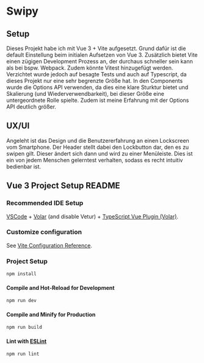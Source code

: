 # Swipy

## Setup
Dieses Projekt habe ich mit Vue 3 + Vite aufgesetzt. Grund dafür ist die default Einstellung beim initialen Aufsetzen von Vue 3. Zusätzlich bietet Vite einen zügigen Development Prozess an, der durchaus schneller sein kann als bei bspw. Webpack. Zudem könnte Vitest hinzugefügt werden.
Verzichtet wurde jedoch auf besagte Tests und auch auf Typescript, da dieses Projekt nur eine sehr begrenzte Größe hat. In den Components wurde die Options API verwenden, da dies eine klare Sturktur bietet und Skalierung (und Wiederverwendbarkeit), bei dieser Größe eine untergeordnete Rolle spielte. Zudem ist meine Erfahrung mit der Options API deutlich größer. 

## UX/UI
Angeleht ist das Design und die Benutzererfahrung an einen Lockscreen vom Smartphone. Der Header stellt dabei den Lockbutton dar, den es zu swipen gilt. Dieser ändert sich dann und wird zu einer Menüleiste.
Dies ist ein von jedem Menschen gelerntest verhalten, sodass es recht intuitiv bedienbar ist. 

## Vue 3 Project Setup README

### Recommended IDE Setup

[VSCode](https://code.visualstudio.com/) + [Volar](https://marketplace.visualstudio.com/items?itemName=Vue.volar) (and disable Vetur) + [TypeScript Vue Plugin (Volar)](https://marketplace.visualstudio.com/items?itemName=Vue.vscode-typescript-vue-plugin).

### Customize configuration

See [Vite Configuration Reference](https://vitejs.dev/config/).

### Project Setup

```sh
npm install
```

#### Compile and Hot-Reload for Development

```sh
npm run dev
```

#### Compile and Minify for Production

```sh
npm run build
```

#### Lint with [ESLint](https://eslint.org/)

```sh
npm run lint
```
